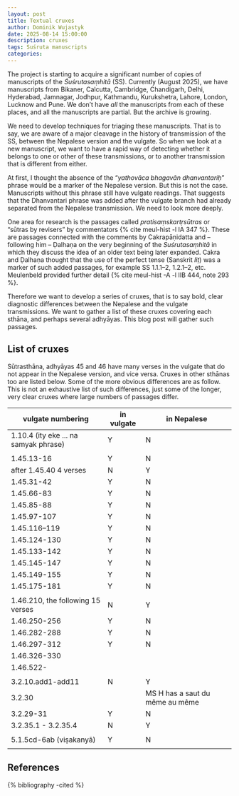 ```yaml
---
layout: post
title: Textual cruxes
author: Dominik Wujastyk
date: 2025-08-14 15:00:00
description: cruxes
tags: Suśruta manuscripts
categories: 
---
```


The project is starting to acquire a significant number of copies of manuscripts of the *Śuśrutasaṃhitā* (SS).  Currently (August 2025), we have manuscripts from Bikaner, Calcutta, Cambridge, Chandigarh, Delhi, Hyderabad, Jamnagar, Jodhpur, Kathmandu, Kurukshetra, Lahore, London, Lucknow and Pune. We don’t have *all* the manuscripts from each of these places, and all the manuscripts are partial.  But the archive is growing.

We need to develop techniques for triaging these manuscripts.  That is to say, we are aware of a major cleavage in the history of transmission of the SS, between the Nepalese version and the vulgate.  So when we look at a new manuscript, we want to have a rapid way of detecting whether it belongs to one or other of these transmissions, or to another transmission that is different from either.   

At first, I thought the absence of the “*yathovāca bhagavān dhanvantariḥ*” phrase would be a marker of the Nepalese version.  But this is not the case.  Manuscripts without this phrase still have vulgate readings.  That suggests that the Dhanvantari phrase was added after the vulgate branch had already separated from the Nepalese transmission.  We need to look more deeply.  

One area for research is the passages called *pratisaṃskartṛsūtras* or “sūtras by revisers” by commentators {% cite meul-hist -l IA 347 %}.  These are passages connected with the comments by Cakrapāṇidatta and – following him – Ḍalhaṇa on the very beginning of the *Suśrutasaṃhitā* in which they discuss the idea of an older text being later expanded.  Cakra and Ḍalhaṇa thought that the use of the perfect tense (Sanskrit *liṭ*) was a marker of such added passages, for example SS 1.1.1–2, 1.2.1–2, etc.   Meulenbeld provided further detail {% cite meul-hist -A -l IIB 444, note 293 %}.

Therefore we want to develop a series of cruxes, that is to say bold, clear diagnostic differences between the Nepalese and the vulgate transmissions.  We want to gather a list of these cruxes covering each sthāna, and perhaps several adhyāyas.  This blog post will gather such passages.

## List of cruxes

Sūtrasthāna, adhyāyas 45 and 46 have many verses in the vulgate that do not appear in the Nepalese version, and vice versa.  Cruxes in other sthānas too are listed below. Some of the more obvious differences are as follow.  This is not an exhaustive list of such differences, just some of the longer, very clear cruxes where large numbers of passages differ.

| vulgate numbering                     | in vulgate | in Nepalese                     |
| ------------------------------------- | ---------- | ------------------------------- |
| 1.10.4 (ity eke ... na samyak phrase) | Y          | N                               |
|                                       |            |                                 |
| 1.45.13-16                            | Y          | N                               |
| after 1.45.40 4 verses                | N          | Y                               |
| 1.45.31-42                            | Y          | N                               |
| 1.45.66-83                            | Y          | N                               |
| 1.45.85-88                            | Y          | N                               |
| 1.45.97-107                           | Y          | N                               |
| 1.45.116–119                          | Y          | N                               |
| 1.45.124-130                          | Y          | N                               |
| 1.45.133-142                          | Y          | N                               |
| 1.45.145-147                          | Y          | N                               |
| 1.45.149-155                          | Y          | N                               |
| 1.45.175-181                          | Y          | N                               |
|                                       |            |                                 |
| 1.46.210, the following 15 verses     | N          | Y                               |
| 1.46.250-256                          | Y          | N                               |
| 1.46.282-288                          | Y          | N                               |
| 1.46.297-312                          | Y          | N                               |
| 1.46.326-330                          |            |                                 |
| 1.46.522-                             |            |                                 |
|                                       |            |                                 |
| 3.2.10.add1-add11                     | N          | Y                               |
| 3.2.30                                |            | MS H has a saut du même au même |
| 3.2.29-31                             | Y          | N                               |
| 3.2.35.1 - 3.2.35.4                   | N          | Y                               |
|                                       |            |                                 |
| 5.1.5cd-6ab (viṣakanyā)               | Y          | N                               |
|                                       |            |                                 |

## References

{% bibliography -cited %}